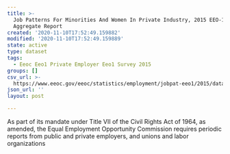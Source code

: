 ```yaml
---
title: >-
  Job Patterns For Minorities And Women In Private Industry, 2015 EEO-1 National
  Aggregate Report
created: '2020-11-10T17:52:49.159882'
modified: '2020-11-10T17:52:49.159889'
state: active
type: dataset
tags:
  - Eeoc Eeo1 Private Employer Eeo1 Survey 2015
groups: []
csv_url: >-
  https://www.eeoc.gov/eeoc/statistics/employment/jobpat-eeo1/2015/datasets/year15_us.txt
json_url: ''
layout: post

---
```

As part of its mandate under Title VII of the Civil Rights Act of 1964, as amended, the Equal Employment Opportunity Commission requires periodic reports from public and private employers, and unions and labor organizations 
